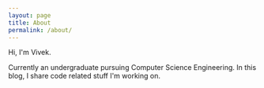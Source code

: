 ```yaml
---
layout: page
title: About
permalink: /about/
---
```


Hi, I'm Vivek.

Currently an undergraduate pursuing Computer Science Engineering.
In this blog, I share code related stuff I'm working on.